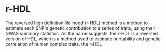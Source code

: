 # r-HDL

The reversed high definition lilelihood (r-HDL) method is a method to estimate each SNP's genetic contribution to a series of traits, using their GWAS summary statistics. As the name suggests, the r-HDL is a reversed version of HDL, which is a method used to estimate heritability and genetic correlation of human complex traits. the r-HDL 

